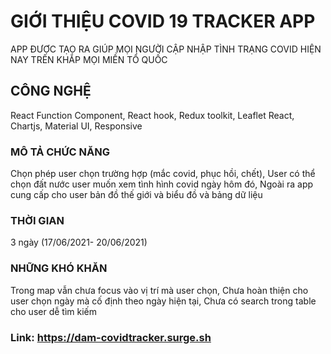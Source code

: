 # GIỚI THIỆU COVID 19 TRACKER APP

APP ĐƯỢC TẠO RA GIÚP MỌI NGƯỜI CẬP NHẬP TÌNH TRẠNG COVID HIỆN NAY TRÊN KHẮP MỌI MIỀN TỔ QUỐC

## CÔNG NGHỆ 
React Function Component, 
React hook, 
Redux toolkit, 
Leaflet React, 
Chartjs,
Material UI,
Responsive 

### MÔ TẢ CHỨC NĂNG
Chọn phép user chọn trường hợp (mắc covid, phục hồi, chết),
User có thể chọn đất nước user muốn xem tình hình covid ngày hôm đó,
Ngoài ra app cung cấp cho user bản đồ thế giới và biểu đồ và bảng dữ liệu

### THỜI GIAN
3 ngày (17/06/2021- 20/06/2021)

### NHỮNG KHÓ KHĂN
Trong map vẫn chưa focus vào vị trí mà user chọn,
Chưa hoàn thiện cho user chọn ngày mà cố định theo ngày hiện tại,
Chưa có search trong table cho user dễ tìm kiếm

### Link: https://dam-covidtracker.surge.sh
